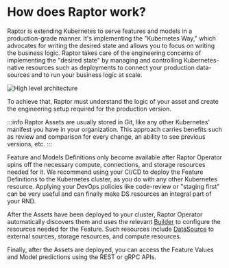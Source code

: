 # How does Raptor work?

Raptor is extending Kubernetes to serve features and models in a production-grade manner. It's implementing the
"Kubernetes Way," which advocates for writing the desired state and allows you to focus on writing the business logic.
Raptor takes care of the engineering concerns of implementing the "desired state" by managing and controlling
Kubernetes-native resources such as deployments to connect your production data-sources and to run your business logic
at scale.

![High level architecture](pathname:///assets/high-level-diagram.png)

To achieve that, Raptor must understand the logic of your asset and create the engineering setup required for the
production version.

:::info
Raptor Assets are usually stored in Git, like any other Kubernetes' manifest you have in your organization.
This approach carries benefits such as review and comparison for every change, an ability to see previous versions, etc.
:::

Feature and Models Definitions only become available after Raptor Operator spins off the necessary compute, connections,
and storage resources needed for it.
We recommend using your CI/CD to deploy the Feature Definitions to the Kubernetes cluster, as you do with any other
Kubernetes resource. Applying your DevOps policies like code-review or "staging first" can be very useful and can
finally make DS resources an integral part of your RND.

After the Assets have been deployed to your cluster, Raptor Operator automatically discovers them and uses
the relevant [Builder](./how-does-raptor-work/feature-builders) to configure the resources needed for the Feature. Such
resources include [DataSource](/reference/how-does-raptor-work/datasources) to external sources, storage
resources, and compute resources.

Finally, after the Assets are deployed, you can access the Feature Values and Model predictions using the REST or gRPC
APIs.